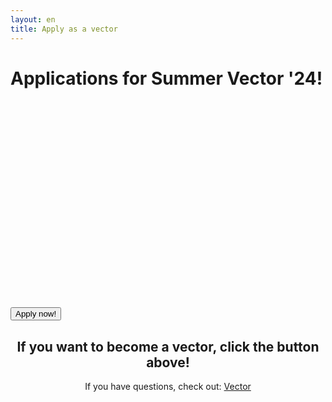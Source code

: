 ```yaml
---
layout: en
title: Apply as a vector
---
```


<h1 id="titel">Applications for Summer Vector '24!</h1>

<div id="poster-image" style="margin: auto; width: 530px; height: 300px; background-image: url('/static/img/endeligåbent.gif');">
</div>

<p>
	<br/>
  	<a style="text-align: center;">
  	<a href="https://forms.gle/RbAEkbadRTaW6dCQA" target="_blank">
	<button class="applyBtn">Apply now! </button></a>


<h2 style="text-align: center;"> If you want to become a vector, click the button above!</h2>


<p style="text-align: center;">If you have questions, check out: <a href="/en/vektor">Vector</a> </p>

<script>

  function showVectorApplication() {
    var div = document.getElementById("n")
    var n = document.getElementById("nn")
    var titel = document.getElementById("titel")
    titel.innerHTML = "The application for Vector'24 is open!"
    n.remove()
    div.innerHTML = '<br / ><a style="text-align: center;"href="https://forms.gle/LtQ5aKVS3YCN8Cbq6"; target="_blank"><button class="applyBtn">Apply now!</button></a><br />'
  }

  var deadline = new Date("February 11, 2024 00:00:01");
  if (deadline > new Date) {
    showVectorApplication()
  }
    
</script>